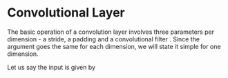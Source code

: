 # Convolutional Layer
The basic operation of a convolution layer involves three
 parameters per dimension -  a stride, a padding and a convolutional filter
 . Since the argument goes the same for each dimension, we will state it
  simple for one dimension.
  
 Let us say the input is given by 